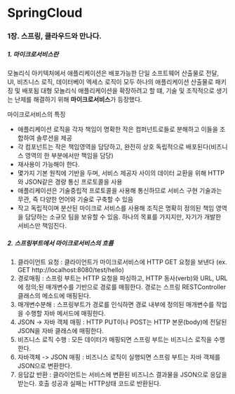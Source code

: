 # SpringCloud

### 1장. 스프링, 클라우드와 만나다.

##### 1. 마이크로서비스란

  모놀리식 아키텍처에서 애플리케이션은 배포가능한 단일 소프트웨어 산출물로 전달, UI, 비즈니스 로직, 데이터베이 엑세스 로직이 모두 하나의 애플리케이션 산출물로 패키징 및 배포됨
  대형 모놀리식 애플리케이션을 확장하려고 할 떄, 기술 및 조직적으로 생기는 난제를 해결하기 위해 **마이크로서비스**가 등장했다.

  마이크로서비스의 특징
  - 애플리케이션 로직을 각자 책임이 명확한 작은 컴퍼넌트로들로 분해하고 이들을 조합하여 솔루션을 제공
  - 각 컴포넌트는 작은 책임영역을 담당하고, 완전히 상호 독립적으로 배포된다(비즈니스 영역의 한 부분에서만 책임을 담당)
  - 재사용이 가능해야 한다.
  - 몇가지 기본 원칙에 기반을 두며, 서비스 제공자 사이의 데이터 교환을 위해 HTTP와 JSON같은 경량 통신 프로토콜을 사용
  - 애플리케이션은 기술중립적 프로토콜을 사용해 통신하므로 서비스 구현 기술과는 무관, 즉 다양한 언어와 기술로 구축할 수 있음
  - 작고 독립적이며 분산된 마이크로 서비스를 사용해 조직은 명확히 정의된 책임 영역을 담당하는 소규모 팀을 보유할 수 있음. 하나의 목표를 가지지만, 자기가 개발한 서비스만 책임진다.

##### 2. 스프링부트에서 마이크로서비스의 흐름
1. 클라이언트 요청 : 클라이언트가 마이크로서비스에 HTTP GET 요청을 보낸다 (ex. GET http://localhost:8080/test/hello)
2. 경로매핑 : 스프링 부트는 HTTP 요청을 파싱하고, HTTP 동사(verb)와 URL, URL에 정의;된 매개변수를 기반으로 경로를 매핑한다. 경로는 스프링 RESTController 클래스의 메소드에 매핑된다.
3. 매개변수분해 : 스프링부트가 경로를 인식하면 경로 내부에 정의된 매개변수를 작업을  수행할 자바 메서드에 매핑한다.
4. JSON -> 자바 객체 매핑 : HTTP PUT이나 POST는 HTTP 본문(body)에 전달된 JSON을 자바 클래스에 매핑한다.
5. 비즈니스 로직 수행 : 모든 데이터가 매핑되면 스프링 부트는 비즈니스 로직을 수행한다.
6. 자바객체 -> JSON 매핑 : 비즈니스 로직이 실행되면 스프링 부트는 자바 객체를 JSON으로 변환한다.
7. 응답값 반환 : 클라이언트는 서비스에 변환된 비즈니스 결과물을 JSON으로 응답을 받는다. 호출 성공과 실패는 HTTP상태 코드로 반환된다.
